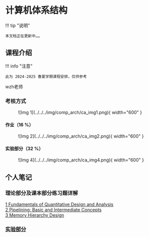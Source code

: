 # 计算机体系结构

!!! tip "说明"

    本文档正在更新中……

## 课程介绍

!!! info "注意"

    此为 2024-2025 春夏学期课程安排，仅供参考

wzh老师

### 考核方式

<figure markdown="span">
  ![Img 1](../../../img/comp_arch/ca_img1.png){ width="600" }
</figure>

#### 作业（16 %）

<figure markdown="span">
  ![Img 2](../../../img/comp_arch/ca_img2.png){ width="600" }
</figure>

#### 实验部分（32 %）

<figure markdown="span">
  ![Img 4](../../../img/comp_arch/ca_img4.png){ width="600" }
</figure>

## 个人笔记

### 理论部分及课本部分练习题详解

[1 Fundamentals of Quantitative Design and Analysis](./theory/ch1.md)<br/>
[2 Pipelining: Basic and Intermediate Concepts](./theory/ch2.md)<br/>
[3 Memory Hierarchy Design](./theory/ch3.md)

### [实验部分](./lab/index.md)
